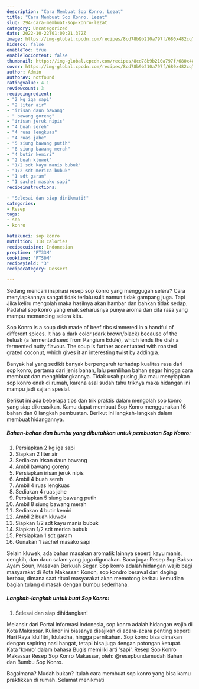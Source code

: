 ```yaml
---
description: "Cara Membuat Sop Konro, Lezat"
title: "Cara Membuat Sop Konro, Lezat"
slug: 294-cara-membuat-sop-konro-lezat
category: Uncategorized
date: 2022-10-22T01:00:21.372Z
image: https://img-global.cpcdn.com/recipes/8cd78b9b210a797f/680x482cq70/sop-konro-foto-resep-utama.jpg
hideToc: false
enableToc: true
enableTocContent: false
thumbnail: https://img-global.cpcdn.com/recipes/8cd78b9b210a797f/680x482cq70/sop-konro-foto-resep-utama.jpg
cover: https://img-global.cpcdn.com/recipes/8cd78b9b210a797f/680x482cq70/sop-konro-foto-resep-utama.jpg
author: Admin
authorAv: notfound
ratingvalue: 4.1
reviewcount: 3
recipeingredient:
- "2 kg iga sapi"
- "2 liter air"
- "irisan daun bawang"
- " bawang goreng"
- "irisan jeruk nipis"
- "4 buah sereh"
- "4 ruas lengkuas"
- "4 ruas jahe"
- "5 siung bawang putih"
- "8 siung bawang merah"
- "4 butir kemiri"
- "2 buah kluwek"
- "1/2 sdt kayu manis bubuk"
- "1/2 sdt merica bubuk"
- "1 sdt garam"
- "1 sachet masako sapi"
recipeinstructions:

- "Selesai dan siap dinikmati!"
categories:
- Resep
tags:
- sop
- konro

katakunci: sop konro 
nutrition: 118 calories
recipecuisine: Indonesian
preptime: "PT33M"
cooktime: "PT50M"
recipeyield: "3"
recipecategory: Dessert

---
```



Sedang mencari inspirasi resep sop konro yang menggugah selera? Cara menyiapkannya sangat tidak terlalu sulit namun tidak gampang juga. Tapi Jika keliru mengolah maka hasilnya akan hambar dan bahkan tidak sedap. Padahal sop konro yang enak seharusnya punya aroma dan cita rasa yang mampu memancing selera kita.


Sop Konro is a soup dish made of beef ribs simmered in a handful of different spices. It has a dark color (dark brown/black) because of the keluak (a fermented seed from Pangium Edule), which lends the dish a fermented nutty flavour. The soup is further accentuated with roasted grated coconut, which gives it an interesting twist by adding a.

Banyak hal yang sedikit banyak berpengaruh terhadap kualitas rasa dari sop konro, pertama dari jenis bahan, lalu pemilihan bahan segar hingga cara membuat dan menghidangkannya. Tidak usah pusing jika mau menyiapkan sop konro enak di rumah, karena asal sudah tahu triknya maka hidangan ini mampu jadi sajian spesial.


Berikut ini ada beberapa tips dan trik praktis dalam mengolah sop konro yang siap dikreasikan. Kamu dapat membuat Sop Konro menggunakan 16 bahan dan 0 langkah pembuatan. Berikut ini langkah-langkah dalam membuat hidangannya.

<!--inarticleads1-->

##### Bahan-bahan dan bumbu yang dibutuhkan untuk pembuatan Sop Konro:

1. Persiapkan 2 kg iga sapi
1. Siapkan 2 liter air
1. Sediakan irisan daun bawang
1. Ambil  bawang goreng
1. Persiapkan irisan jeruk nipis
1. Ambil 4 buah sereh
1. Ambil 4 ruas lengkuas
1. Sediakan 4 ruas jahe
1. Persiapkan 5 siung bawang putih
1. Ambil 8 siung bawang merah
1. Sediakan 4 butir kemiri
1. Ambil 2 buah kluwek
1. Siapkan 1/2 sdt kayu manis bubuk
1. Siapkan 1/2 sdt merica bubuk
1. Persiapkan 1 sdt garam
1. Gunakan 1 sachet masako sapi


Selain kluwek, ada bahan masakan aromatik lainnya seperti kayu manis, cengkih, dan daun salam yang juga digunakan. Baca juga: Resep Sop Bakso Ayam Soun, Masakan Berkuah Segar. Sop konro adalah hidangan wajib bagi masyarakat di Kota Makassar. Konon, sop kondro berawal dari daging kerbau, dimana saat ritual masyarakat akan memotong kerbau kemudian bagian tulang dimasak dengan bumbu sederhana. 

<!--inarticleads2-->

##### Langkah-langkah untuk buat Sop Konro:


1. Selesai dan siap dihidangkan!

Melansir dari Portal Informasi Indonesia, sop konro adalah hidangan wajib di Kota Makassar. Kuliner ini biasanya disajikan di acara-acara penting seperti Hari Raya Idulfitri, Iduladha, hingga pernikahan. Sop konro bisa dimakan dengan sepiring nasi hangat, tetapi bisa juga dengan potongan ketupat. Kata &#39;konro&#39; dalam bahasa Bugis memiliki arti &#39;sapi&#39;. Resep Sop Konro Makassar Resep Sop Konro Makassar, oleh: @resepbundamudah⁣ Bahan dan Bumbu Sop Konro. 

Bagaimana? Mudah bukan? Itulah cara membuat sop konro yang bisa kamu praktikkan di rumah. Selamat menikmati
